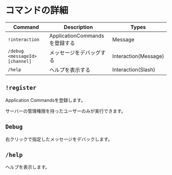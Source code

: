 # コマンドの詳細

| Command                        | Description               | Types                |
|--------------------------------|---------------------------|----------------------|
| `!interaction`                 | ApplicationCommands を登録する | Message              |
| `/debug <messageId> [channel]` | メッセージをデバッグする              | Interaction(Message) |
| `/help`                        | ヘルプを表示する                  | Interaction(Slash)   |

## `!register`

Application Commandsを登録します。

サーバーの管理権限を持ったユーザーのみが実行できます。

## `Debug`

右クリックで指定したメッセージをデバックします。

## `/help`

ヘルプを表示します。
